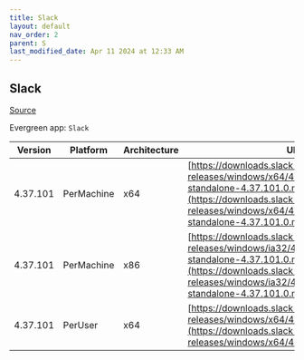 ```yaml
---
title: Slack
layout: default
nav_order: 2
parent: S
last_modified_date: Apr 11 2024 at 12:33 AM
---
```


## Slack

[Source](https://slack.com/intl/en-au/help/articles/212475728-Deploy-Slack-via-Microsoft-Installer)

Evergreen app: `Slack`

| Version  | Platform   | Architecture | URI                                                                                                                                                                                                                |
| -------- | ---------- | ------------ | ------------------------------------------------------------------------------------------------------------------------------------------------------------------------------------------------------------------ |
| 4.37.101 | PerMachine | x64          | [https://downloads.slack-edge.com/desktop-releases/windows/x64/4.37.101/slack-standalone-4.37.101.0.msi](https://downloads.slack-edge.com/desktop-releases/windows/x64/4.37.101/slack-standalone-4.37.101.0.msi)   |
| 4.37.101 | PerMachine | x86          | [https://downloads.slack-edge.com/desktop-releases/windows/ia32/4.37.101/slack-standalone-4.37.101.0.msi](https://downloads.slack-edge.com/desktop-releases/windows/ia32/4.37.101/slack-standalone-4.37.101.0.msi) |
| 4.37.101 | PerUser    | x64          | [https://downloads.slack-edge.com/desktop-releases/windows/x64/4.37.101/SlackSetup.msi](https://downloads.slack-edge.com/desktop-releases/windows/x64/4.37.101/SlackSetup.msi)                                     |
